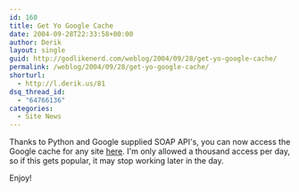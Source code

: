 ```yaml
---
id: 160
title: Get Yo Google Cache
date: 2004-09-28T22:33:58+00:00
author: Derik
layout: single
guid: http://godlikenerd.com/weblog/2004/09/28/get-yo-google-cache/
permalink: /weblog/2004/09/28/get-yo-google-cache/
shorturl:
  - http://l.derik.us/81
dsq_thread_id:
  - "64766136"
categories:
  - Site News
---
```

Thanks to Python and Google supplied SOAP API's, you can now access the Google cache for any site [here](/cgi-bin/googlecache.py). I'm only allowed a thousand access per day, so if this gets popular, it may stop working later in the day.

Enjoy!